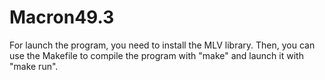 # Macron49.3
For launch the program, you need to install the MLV library.
Then, you can use the Makefile to compile the program with "make" and launch it with "make run".